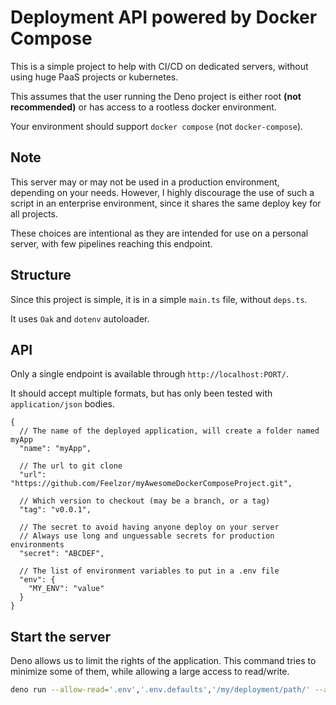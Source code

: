 # Deployment API powered by Docker Compose

This is a simple project to help with CI/CD on dedicated servers, without using huge PaaS projects or kubernetes.

This assumes that the user running the Deno project is either root **(not recommended)** or has access to a rootless docker environment.

Your environment should support `docker compose` (not `docker-compose`).

## Note

This server may or may not be used in a production environment, depending on your needs.
However, I highly discourage the use of such a script in an enterprise environment, since it shares the same deploy key for all projects.

These choices are intentional as they are intended for use on a personal server, with few pipelines reaching this endpoint.

## Structure

Since this project is simple, it is in a simple `main.ts` file, without `deps.ts`.

It uses `Oak` and `dotenv` autoloader.

## API

Only a single endpoint is available through `http://localhost:PORT/`.

It should accept multiple formats, but has only been tested with `application/json` bodies.

```json5
{
  // The name of the deployed application, will create a folder named myApp
  "name": "myApp",
  
  // The url to git clone
  "url": "https://github.com/Feelzor/myAwesomeDockerComposeProject.git",
  
  // Which version to checkout (may be a branch, or a tag)
  "tag": "v0.0.1",
  
  // The secret to avoid having anyone deploy on your server
  // Always use long and unguessable secrets for production environments
  "secret": "ABCDEF",
  
  // The list of environment variables to put in a .env file
  "env": {
    "MY_ENV": "value"
  }
}
```

## Start the server

Deno allows us to limit the rights of the application. This command tries to minimize some of them, while allowing a large access to read/write.

```bash
deno run --allow-read='.env','.env.defaults','/my/deployment/path/' --allow-write='/my/deployment/path/' --allow-env='PORT','SECRET_ACCESS_KEY','DEPLOYMENT_ROOT_FOLDER' --allow-net='localhost' --allow-run='git','docker' src/main.ts
```
